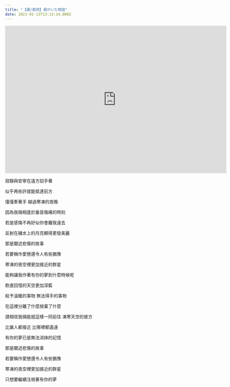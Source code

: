 ```yaml
---
title: "【譯/歌詞】君がいた物語"
date: 2021-01-13T13:13:14.000Z
---
```


<iframe width="720" height="480" src="https://www.youtube.com/embed/_KG3VM-Ud5k" frameborder="0" allow="accelerometer; autoplay; clipboard-write; encrypted-media; gyroscope; picture-in-picture" allowfullscreen></iframe>

寂靜與安寧在遠方招手著

似乎再些許就能抵達前方

僅僅牽著手 越過寒凍的夜晚

因為我倆相逢於垂首傷痛的時刻

若是感傷不再好似你會離我遠去

反射在穢水上的月亮顯得更發美麗

那是闡述悲傷的故事

若要稱作愛戀還令人有些猶豫

寒凍的夜空裡更加接近的群星

能夠讓我作著有你的夢到什麼時候呢

飲進回憶的天空更加深藍

給予溫暖的事物 無法得手的事物

在這裡分離了什麼捨棄了什麼

請相信我倆能就這樣一同前往 凍寒天空的彼方

比誰人都接近 比哪裡都遙遠

有你的夢已是無法消抹的記憶

那是闡述悲傷的故事

若要稱作愛戀還令人有些猶豫

寒凍的夜空裡更加接近的群星

只想要繼續注視著有你的夢
